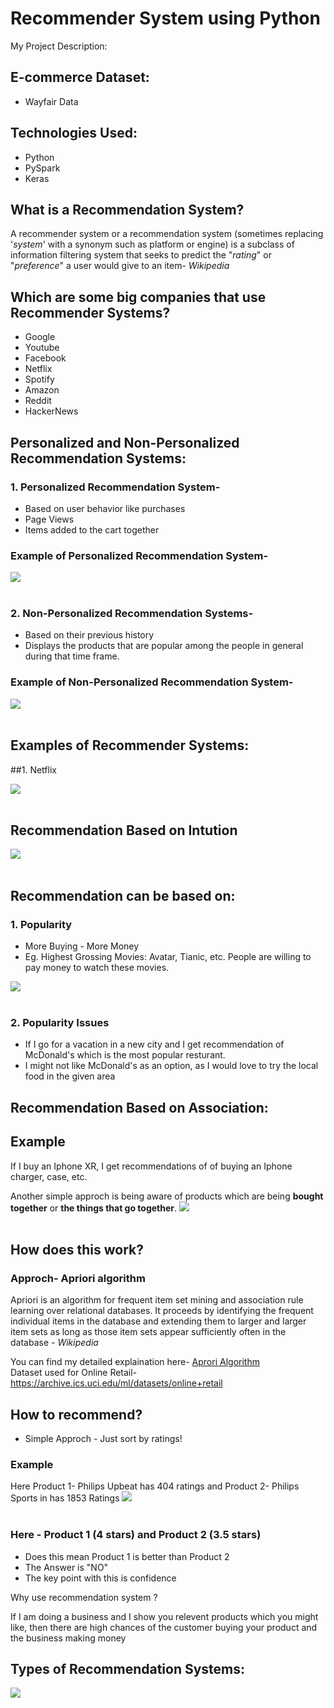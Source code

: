 # Recommender System using Python
My Project Description: 

## E-commerce Dataset: 
* Wayfair Data

## Technologies Used:
* Python
* PySpark
* Keras

## What is a Recommendation System?
A recommender system or a recommendation system (sometimes replacing '_system_' with a synonym such as platform or engine) is a subclass of information filtering system that seeks to predict the "_rating_" or "_preference_" a user would give to an item- _Wikipedia_

## Which are some big companies that use Recommender Systems?
* Google
* Youtube
* Facebook
* Netflix
* Spotify
* Amazon
* Reddit 
* HackerNews

## Personalized and Non-Personalized Recommendation Systems:
### 1. Personalized Recommendation System- 
 * Based on user behavior like purchases
 * Page Views
 * Items added to the cart together
 
 ### Example of Personalized Recommendation System-
 ![](https://miro.medium.com/max/1332/1*GBbvK7fb6vxEo9l92zp2Kw.png)<br><br>
 
 
### 2. Non-Personalized Recommendation Systems- 
   * Based on their previous history
   * Displays the products that are popular among the people in general during that time frame.
   
  ### Example of Non-Personalized Recommendation System-
 ![](https://miro.medium.com/max/861/1*ndNki25rEmCZxra6nfsZ7Q.png)<br><br>
   
   
## Examples of Recommender Systems: 
##1. Netflix

![](https://miro.medium.com/max/2569/1*6IieubHlYTll0hVoB_76tA.png)<br><br>

## Recommendation Based on Intution

![](https://s3-ap-south-1.amazonaws.com/av-blog-media/wp-content/uploads/2018/05/0o0zVW2O6Rv-LI5Mu.png)<br><br>

## Recommendation can be based on:

### 1. Popularity
* More Buying - More Money
* Eg. Highest Grossing Movies: Avatar, Tianic, etc. People are willing to pay money to watch these movies.

![](https://i.ytimg.com/vi/1HtruA2goY0/hqdefault.jpg)<br><br>


### 2. Popularity Issues
* If I go for a vacation in a new city and I get recommendation of McDonald's which is the most popular resturant. 
* I might not like McDonald's as an option, as I would love to try the local food in the given area

## Recommendation Based on Association:

## Example 
If I buy an Iphone XR, I get recommendations of of buying an Iphone charger, case, etc.

Another simple approch is being aware of products which are being **bought together** or **the things that go together**.
![](https://miro.medium.com/max/2175/1*0L6ADAylyU1Hx1hflzOjFQ.png)<br><br>

## How does this work?
### Approch- Apriori algorithm

Apriori is an algorithm for frequent item set mining and association rule learning over relational databases. It proceeds by identifying the frequent individual items in the database and extending them to larger and larger item sets as long as those item sets appear sufficiently often in the database - _Wikipedia_

You can find my detailed explaination here- [Aprori Algorithm](https://github.com/mitushaa/ShopifyInternshipChallenge2020/wiki/Apriori-Algorithm)<br>
Dataset used for Online Retail- https://archive.ics.uci.edu/ml/datasets/online+retail

## How to recommend?
* Simple Approch - Just sort by ratings!
### Example 
Here Product 1- Philips Upbeat has 404 ratings and Product 2- Philips Sports in has 1853 Ratings
![](https://miro.medium.com/max/1517/1*UhXvWR8icmi7Y3vH8vpyJg.png)<br><br>
### Here - Product 1 (4 stars) and  Product 2 (3.5 stars)
* Does this mean Product 1 is better than Product 2 <br>
* The Answer is "NO"<br>
* The key point with this is confidence


















Why use recommendation system ?

If I am doing a business and I show you relevent products which you might like, then there are high chances of the customer buying your product and the business making money


## Types of Recommendation Systems:
![](https://ars.els-cdn.com/content/image/1-s2.0-S1110866515000341-gr2.jpg)<br><br>


